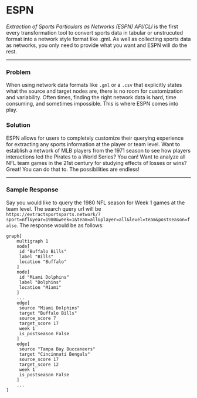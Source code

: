 # ESPN
*Extraction of Sports Particulars as Networks (ESPN) API/CLI* is the first every transformation tool to convert sports data in tabular or unstrucuted format into a network style format like .gml. As well as collecting sports data as networks, you only need to provide what you want and ESPN will do the rest.

---

### Problem
When using network data formats like `.gml` or a `.csv` that explicitly states what the source and target nodes are, there is no room for customization and variability. Often times, finding the right network data is hard, time consuming, and sometimes impossible. This is where ESPN comes into play.

### Solution
ESPN allows for users to completely customize their querying experience for extracting any sports information at the player or team level. Want to establish a network of MLB players from the 1971 season to see how players interactions led the Pirates to a World Series? You can! Want to analyze all NFL team games in the 21st century for studying effects of losses or wins? Great! You can do that to. The possibilities are endless!

---

### Sample Response
Say you would like to query the 1980 NFL season for Week 1 games at the team level. The search query url will be `https://extractsportsparts.network/?sport=nfl&year=1980&week=1&team=all&player=all&level=team&postseason=false`. The response would be as follows:
```gml
graph[
	multigraph 1
	node[
	 id "Buffalo Bills"
	 label "Bills"
	 location "Buffalo"
	]
	node[
	 id "Miami Dolphins"
	 label "Dolphins"
	 location "Miami"
	]
	...
	edge[
	 source "Miami Dolphins"
	 target "Buffalo Bills"
	 source_score 7
	 target_score 17
	 week 1
	 is_postseason False
	]
	edge[
	 source "Tampa Bay Buccaneers"
	 target "Cincinnati Bengals"
	 source_score 17
	 target_score 12
	 week 1
	 is_postseason False
	]
    ...
]
```
